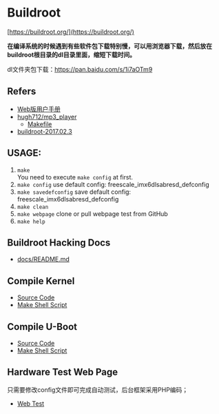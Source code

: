 # Buildroot

[https://buildroot.org/](https://buildroot.org/)

**在编译系统的时候遇到有些软件包下载特别慢，可以用浏览器下载，然后放在buildroot根目录的dl目录里面，缩短下载时间。**

dl文件夹包下载：https://pan.baidu.com/s/1i7aOTm9

## Refers

* [Web版用户手册](https://buildroot.org/downloads/manual/manual.html)
* [hugh712/mp3_player](https://github.com/hugh712/mp3_player)
  * [Makefile](https://github.com/hugh712/mp3_player/blob/master/Makefile)
* [buildroot-2017.02.3](docs/refers/buildroot-2017.02.3/README.md)

## USAGE:

1. `make`  
  You need to execute `make config` at first.
2. `make config`
    use default config: freescale_imx6dlsabresd_defconfig
3. `make savedefconfig`
    save default config: freescale_imx6dlsabresd_defconfig
4. `make clean`
5. `make webpage`
    clone or pull webpage test from GitHub
6. `make help`


## Buildroot Hacking Docs

* [docs/README.md](docs/README.md)

## Compile Kernel

* [Source Code](https://github.com/ZengjfOS/Buildroot/tree/fsl_kernel_L4.1.15_from_TP)
* [Make Shell Script](https://github.com/ZengjfOS/Buildroot/blob/fsl_kernel_L4.1.15_from_TP/remake.sh)

## Compile U-Boot

* [Source Code](https://github.com/ZengjfOS/Buildroot/tree/fsl_uboot_L4.1.15_from_TP)
* [Make Shell Script](https://github.com/ZengjfOS/Buildroot/blob/fsl_uboot_L4.1.15_from_TP/remake.sh)

## Hardware Test Web Page

只需要修改config文件即可完成自动测试，后台框架采用PHP编码；

* [Web Test](https://github.com/ZengjfOS/Buildroot/tree/7112S_WebTest_Page)
